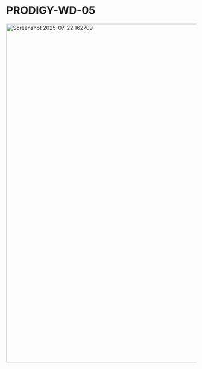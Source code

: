 # PRODIGY-WD-05
<img width="1826" height="900" alt="Screenshot 2025-07-22 162709" src="https://github.com/user-attachments/assets/af0a0b22-a3d1-4e9f-8c90-3531f0bded30" />
